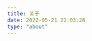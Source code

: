 ```yaml
---
title: 关于
date: 2022-05-21 22:03:28
type: "about"
---
```


<meta name="referrer" content="no-referrer" />

